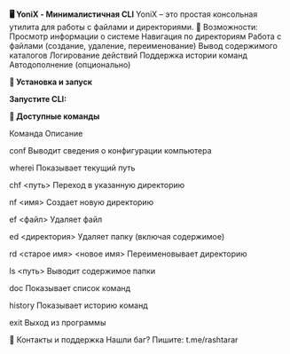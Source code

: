 **🖥️ YoniX - Минималистичная CLI**
YoniX – это простая консольная утилита для работы с файлами и директориями.
📌 Возможности:
    Просмотр информации о системе
    Навигация по директориям
    Работа с файлами (создание, удаление, переименование)
    Вывод содержимого каталогов
    Логирование действий
    Поддержка истории команд
    Автодополнение (опционально)

**🚀 Установка и запуск**

**Запустите CLI:**

  

**📜 Доступные команды**

  Команда	Описание
	
  conf	Выводит сведения о конфигурации компьютера
	
  wherei	Показывает текущий путь
	
  chf <путь>	Переход в указанную директорию
	
  nf <имя>	Создает новую директорию
	
  ef <файл>	Удаляет файл
	
  ed <директория>	Удаляет папку (включая содержимое)
	
  rd <старое имя> <новое имя>	Переименовывает директорию
	
  ls <путь>	Выводит содержимое папки
	
  doc	Показывает список команд
	
  history	Показывает историю команд
	
  exit	Выход из программы

🤝 Контакты и поддержка
Нашли баг? Пишите: t.me/rashtarar
